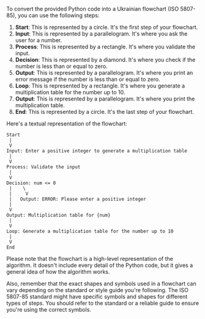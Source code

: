 To convert the provided Python code into a Ukrainian flowchart (ISO 5807-85), you can use the following steps:

1. **Start**: This is represented by a circle. It's the first step of your flowchart.
2. **Input**: This is represented by a parallelogram. It's where you ask the user for a number.
3. **Process**: This is represented by a rectangle. It's where you validate the input.
4. **Decision**: This is represented by a diamond. It's where you check if the number is less than or equal to zero.
5. **Output**: This is represented by a parallelogram. It's where you print an error message if the number is less than or equal to zero.
6. **Loop**: This is represented by a rectangle. It's where you generate a multiplication table for the number up to 10.
7. **Output**: This is represented by a parallelogram. It's where you print the multiplication table.
8. **End**: This is represented by a circle. It's the last step of your flowchart.

Here's a textual representation of the flowchart:

```
Start
 |
 V
Input: Enter a positive integer to generate a multiplication table
 |
 V
Process: Validate the input
 |
 V
Decision: num <= 0
 |    \
 |     V
 |   Output: ERROR: Please enter a positive integer
 |
 V
Output: Multiplication table for {num}
 |
 V
Loop: Generate a multiplication table for the number up to 10
 |
 V
End
```

Please note that the flowchart is a high-level representation of the algorithm. It doesn't include every detail of the Python code, but it gives a general idea of how the algorithm works.

Also, remember that the exact shapes and symbols used in a flowchart can vary depending on the standard or style guide you're following. The ISO 5807-85 standard might have specific symbols and shapes for different types of steps. You should refer to the standard or a reliable guide to ensure you're using the correct symbols.
